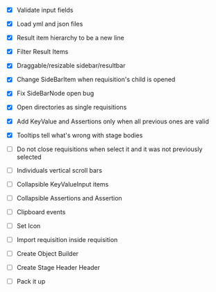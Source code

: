 - [x] Validate input fields
- [x] Load yml and json files
- [x] Result item hierarchy to be a new line
- [x] Filter Result Items
- [x] Draggable/resizable sidebar/resultbar 
- [x] Change SideBarItem when requisition's child is opened
- [x] Fix SideBarNode open bug
- [x] Open directories as single requisitions
- [x] Add KeyValue and Assertions only when all previous ones are valid
- [x] Tooltips tell what's wrong with stage bodies
- [ ] Do not close requisitions when select it and it was not previously selected
- [ ] Individuals vertical scroll bars
- [ ] Collapsible KeyValueInput items
- [ ] Collapsible Assertions and Assertion
- [ ] Clipboard events
- [ ] Set Icon
- [ ] Import requisition inside requisition
- [ ] Create Object Builder
- [ ] Create Stage Header Header
- [ ] Pack it up


